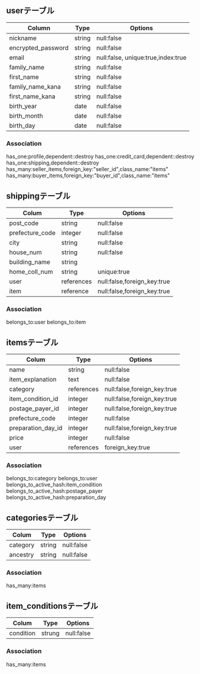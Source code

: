 ## userテーブル

|  Column  |  Type  |  Options                                |
| -------- | ------ | ----------------------------------------|
| nickname | string | null:false                              |
| encrypted_password | string | null:false                    |
| email    | string | null:false, unique:true,index:true      |
| family_name      | string     | null:false                  |
| first_name       | string     | null:false                  |
| family_name_kana | string     | null:false                  |
| first_name_kana  | string     | null:false                  |
| birth_year       | date       | null:false                  |
| birth_month      | date       | null:false                  |
| birth_day        | date       | null:false                  |
### Association
has_one:profile,dependent::destroy
has_one:credit_card,dependent::destroy
has_one:shipping,dependent::destroy
has_many:seller_items,foreign_key:"seller_id",class_name:"items"
has_many:buyer_items,foreign_key:"buyer_id",class_name:"items"

## shippingテーブル
|  Colum          |  Type      |  Options                    |
| ----------------| -----------| ----------------------------|
| post_code       | string     | null:false                  |
| prefecture_code | integer    | null:false                  |
| city            | string     | null:false                  |
| house_num       | string     | null:false                  |
| building_name   | string     |                             |
| home_coll_num   | string     | unique:true                 |
| user            | references | null:false,foreign_key:true |
| item            | reference  | null:false,foreign_key:true |
### Association
belongs_to:user
belongs_to:item

## itemsテーブル
| Colum             | Type      | Options                    |
| ------------------| ----------| ---------------------------|
| name              | string    | null:false                 |
| item_explanation  | text      | null:false                 |
| category          | references| null:false,foreign_key:true|
| item_condition_id | integer   | null:false,foreign_key:true|
| postage_payer_id  | integer   | null:false,foreign_key:true|
| prefecture_code   | integer   | null:false                 |
| preparation_day_id| integer   | null:false,foreign_key:true|
| price             | integer   | null:false                 |
| user              | references| foreign_key:true           |

### Association
belongs_to:category
belongs_to:user
belongs_to_active_hash:item_condition
belongs_to_active_hash:postage_payer
belongs_to_active_hash:preparation_day

## categoriesテーブル
| Colum   | Type  | Options   |
| --------| ------| ----------|
| category| string| null:false|
| ancestry| string| null:false|

### Association
has_many:items

## item_conditionsテーブル
| Colum   | Type  | Options   |
| --------| ------| ----------|
|condition| strung| null:false|

### Association
has_many:items
